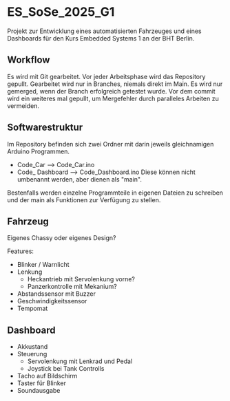# ES_SoSe_2025_G1
 Projekt zur Entwicklung eines automatisierten Fahrzeuges und eines Dashboards für den Kurs Embedded Systems 1 an der BHT Berlin.

## Workflow

Es wird mit Git gearbeitet. 
Vor jeder Arbeitsphase wird das Repository gepullt.
Gearbeitet wird nur in Branches, niemals direkt im Main. Es wird nur gemerged, wenn der Branch erfolgreich getestet wurde.
Vor dem commit wird ein weiteres mal gepullt, um Mergefehler durch paralleles Arbeiten zu vermeiden.

## Softwarestruktur

Im Repository befinden sich zwei Ordner mit darin jeweils gleichnamigen Arduino Programmen.
- Code_Car	  --> Code_Car.ino
- Code_ Dashboard --> Code_Dashboard.ino
Diese können nicht umbenannt werden, aber dienen als "main".

Bestenfalls werden einzelne Programmteile in eigenen Dateien zu schreiben und der main als Funktionen zur Verfügung zu stellen.

## Fahrzeug

Eigenes Chassy oder eigenes Design?

Features:
- Blinker / Warnlicht
- Lenkung
	- Heckantrieb mit Servolenkung vorne?
	- Panzerkontrolle mit Mekanium?
- Abstandssensor mit Buzzer
- Geschwindigkeitssensor
- Tempomat

## Dashboard

- Akkustand
- Steuerung
	- Servolenkung mit Lenkrad und Pedal
	- Joystick bei Tank Controlls
- Tacho auf Bildschirm
- Taster für Blinker
- Soundausgabe 